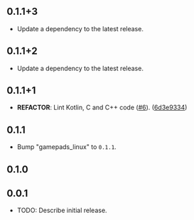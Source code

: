 ## 0.1.1+3

 - Update a dependency to the latest release.

## 0.1.1+2

 - Update a dependency to the latest release.

## 0.1.1+1

 - **REFACTOR**: Lint Kotlin, C and C++ code ([#6](https://github.com/wantroba/gamepads/issues/6)). ([6d3e9334](https://github.com/wantroba/gamepads/commit/6d3e9334072d24525ed7ccf9f8c7fa481c8373fc))

## 0.1.1

 - Bump "gamepads_linux" to `0.1.1`.

## 0.1.0

## 0.0.1

* TODO: Describe initial release.
